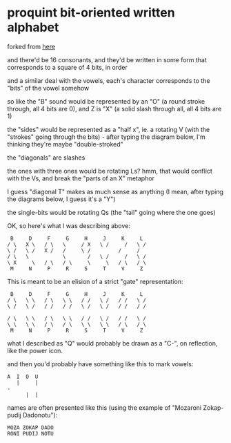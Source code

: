# proquint bit-oriented written alphabet

forked from [here](qfhxq-y45ye-mwavx-9tcn2-dg0wd )

and there'd be 16 consonants, and they'd be written in some form that corresponds to a square of 4 bits, in order

and a similar deal with the vowels, each's character corresponds to the "bits" of the vowel somehow

so like the "B" sound would be represented by an "O" (a round stroke through, all 4 bits are 0), and Z is "X" (a solid slash through all, all 4 bits are 1)

the "sides" would be represented as a "half x", ie. a rotating V (with the "strokes" going through the bits) - after typing the diagram below, I'm thinking they're maybe "double-stroked"

the "diagonals" are slashes

the ones with three ones would be rotating Ls? hmm, that would conflict with the Vs, and break the "parts of an X" metaphor

I guess "diagonal T" makes as much sense as anything (I mean, after typing the diagrams below, I guess it's a "Y")

the single-bits would be rotating Qs (the "tail" going where the one goes)

OK, so here's what I was describing above:

```
 B     D     F     G     H     J     K     L
/ \   X \   / \   \     / X   \ /     /   \ /
\ /   \ /   X /   /     \ /         /     /
/ \   \           \       /   \ /     /   \ /
\ X     \   / \   / \     \     \   / \   / \
 M     N     P     R     S     T     V     Z
```

This is meant to be an elision of a strict "gate" representation:

```
 B     D     F     G     H     J     K     L
/ \   \ \   / \   \ \   / /   \ /   / /   \ /
\ /   \ /   / /   / /   \ /   \ /   / /   / /

/ \   \ \   / \   \ \   / /   \ /   / /   \ /
\ \   \ \   / \   / \   \ \   \ \   / \   / \
 M     N     P     R     S     T     V     Z
```

what I described as "Q" would probably be drawn as a "C-", on reflection, like the power icon.

and then you'd probably have something like this to mark vowels:

```
A  I  O  U
   |     |
-
      |  |
```

names are often presented like this (using the example of "Mozaroni Zokap-pudij Dadonotu"):

```
MOZA ZOKAP DADO
RONI PUDIJ NOTU
```

